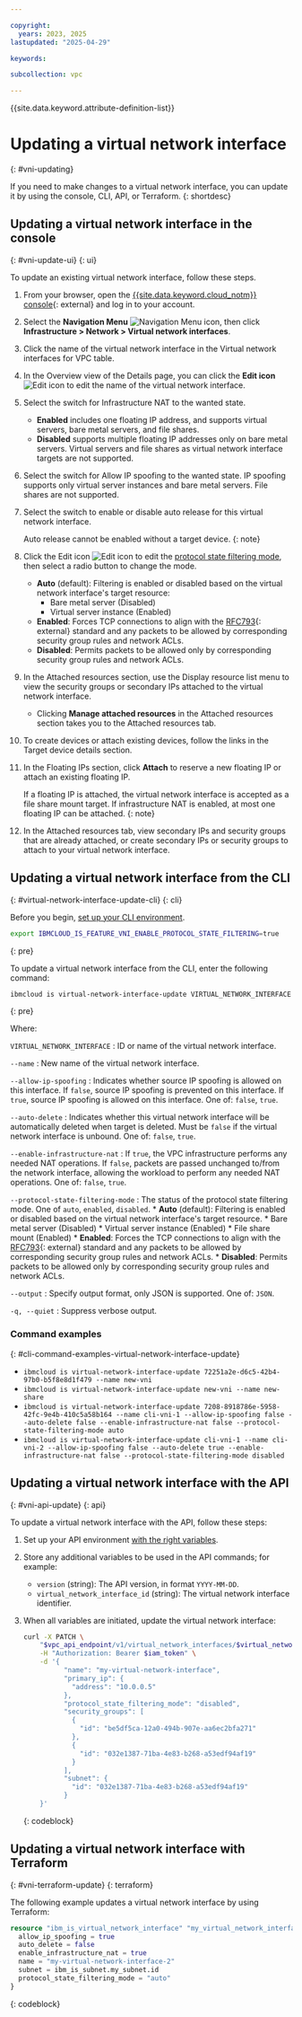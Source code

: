 ```yaml
---

copyright:
  years: 2023, 2025
lastupdated: "2025-04-29"

keywords:

subcollection: vpc

---
```


{{site.data.keyword.attribute-definition-list}}

# Updating a virtual network interface
{: #vni-updating}

If you need to make changes to a virtual network interface, you can update it by using the console, CLI, API, or Terraform.
{: shortdesc}

## Updating a virtual network interface in the console
{: #vni-update-ui}
{: ui}

To update an existing virtual network interface, follow these steps.

1. From your browser, open the [{{site.data.keyword.cloud_notm}} console](/login){: external} and log in to your account.
1. Select the **Navigation Menu** ![Navigation Menu icon](../../icons/icon_hamburger.svg), then click **Infrastructure > Network > Virtual network interfaces**.
1. Click the name of the virtual network interface in the Virtual network interfaces for VPC table.
1. In the Overview view of the Details page, you can click the **Edit icon** ![Edit icon](../icons/edit-tagging.svg "Edit") to edit the name of the virtual network interface.
1. Select the switch for Infrastructure NAT to the wanted state.
    * **Enabled** includes one floating IP address, and supports virtual servers, bare metal servers, and file shares.
    * **Disabled** supports multiple floating IP addresses only on bare metal servers. Virtual servers and file shares as virtual network interface targets are not supported.
1. Select the switch for Allow IP spoofing to the wanted state. IP spoofing supports only virtual server instances and bare metal servers. File shares are not supported.
1. Select the switch to enable or disable auto release for this virtual network interface.

    Auto release cannot be enabled without a target device.
    {: note}

1. Click the Edit icon ![Edit icon](images/edit.png) to edit the [protocol state filtering mode](/docs/vpc?topic=vpc-vni-about&interface=ui#protocol-state-filtering), then select a radio button to change the mode.

   * **Auto** (default): Filtering is enabled or disabled based on the virtual network interface's target resource:
      * Bare metal server (Disabled)
      * Virtual server instance (Enabled)
   * **Enabled**: Forces TCP connections to align with the [RFC793](https://www.ietf.org/rfc/rfc793.txt){: external} standard and any packets to be allowed by corresponding security group rules and network ACLs.
   * **Disabled**: Permits packets to be allowed only by corresponding security group rules and network ACLs.
1. In the Attached resources section, use the Display resource list menu to view the security groups or secondary IPs attached to the virtual network interface.
    * Clicking **Manage attached resources** in the Attached resources section takes you to the Attached resources tab.
1. To create devices or attach existing devices, follow the links in the Target device details section.
1. In the Floating IPs section, click **Attach** to reserve a new floating IP or attach an existing floating IP.

    If a floating IP is attached, the virtual network interface is accepted as a file share mount target. If infrastructure NAT is enabled, at most one floating IP can be attached.
    {: note}

1. In the Attached resources tab, view secondary IPs and security groups that are already attached, or create secondary IPs or security groups to attach to your virtual network interface.

## Updating a virtual network interface from the CLI
{: #virtual-network-interface-update-cli}
{: cli}

Before you begin, [set up your CLI environment](/docs/vpc?topic=vpc-set-up-environment&interface=cli).

```sh
export IBMCLOUD_IS_FEATURE_VNI_ENABLE_PROTOCOL_STATE_FILTERING=true
```
{: pre}

To update a virtual network interface from the CLI, enter the following command:

```sh
ibmcloud is virtual-network-interface-update VIRTUAL_NETWORK_INTERFACE --name NEW_NAME [--allow-ip-spoofing false | true] [--auto-delete false | true] [--enable-infrastructure-nat false | true] [--protocol-state-filtering-mode auto | disabled | enabled] [--output JSON] [-q, --quiet]
```
{: pre}

Where:

`VIRTUAL_NETWORK_INTERFACE`
:   ID or name of the virtual network interface.

`--name`
:   New name of the virtual network interface.

`--allow-ip-spoofing`
:   Indicates whether source IP spoofing is allowed on this interface. If `false`, source IP spoofing is prevented on this interface. If `true`, source IP spoofing is allowed on this interface. One of: `false`, `true`.

`--auto-delete`
:   Indicates whether this virtual network interface will be automatically deleted when target is deleted. Must be `false` if the virtual network interface is unbound. One of: `false`, `true`.

`--enable-infrastructure-nat`
:   If `true`, the VPC infrastructure performs any needed NAT operations. If `false`, packets are passed unchanged to/from the network interface, allowing the workload to perform any needed NAT operations. One of: `false`, `true`.

`--protocol-state-filtering-mode`
:   The status of the protocol state filtering mode. One of `auto`, `enabled`, `disabled`.
       * **Auto** (default): Filtering is enabled or disabled based on the virtual network interface's target resource.
          * Bare metal server (Disabled)
          * Virtual server instance (Enabled)
          * File share mount (Enabled)
       * **Enabled**: Forces the TCP connections to align with the [RFC793](https://www.ietf.org/rfc/rfc793.txt){: external} standard and any packets to be allowed by corresponding security group rules and network ACLs.
       * **Disabled**: Permits packets to be allowed only by corresponding security group rules and network ACLs.

`--output`
:   Specify output format, only JSON is supported. One of: `JSON`.

`-q, --quiet`
:   Suppress verbose output.

### Command examples
{: #cli-command-examples-virtual-network-interface-update}

- `ibmcloud is virtual-network-interface-update 72251a2e-d6c5-42b4-97b0-b5f8e8d1f479 --name new-vni`
- `ibmcloud is virtual-network-interface-update new-vni --name new-share`
- `ibmcloud is virtual-network-interface-update 7208-8918786e-5958-42fc-9e4b-410c5a58b164 --name cli-vni-1 --allow-ip-spoofing false --auto-delete false --enable-infrastructure-nat false --protocol-state-filtering-mode auto`
- `ibmcloud is virtual-network-interface-update cli-vni-1 --name cli-vni-2 --allow-ip-spoofing false --auto-delete true --enable-infrastructure-nat false --protocol-state-filtering-mode disabled`

## Updating a virtual network interface with the API
{: #vni-api-update}
{: api}

To update a virtual network interface with the API, follow these steps:

1. Set up your API environment [with the right variables](/docs/vpc?topic=vpc-set-up-environment#api-prerequisites-setup).
1. Store any additional variables to be used in the API commands; for example:

    * `version` (string): The API version, in format `YYYY-MM-DD`.
    * `virtual_network_interface_id` (string): The virtual network interface identifier.

1. When all variables are initiated, update the virtual network interface:

    ```sh
    curl -X PATCH \
        "$vpc_api_endpoint/v1/virtual_network_interfaces/$virtual_network_interface_id?version=$version&generation=2" \
        -H "Authorization: Bearer $iam_token" \
        -d '{
              "name": "my-virtual-network-interface",
              "primary_ip": {
                "address": "10.0.0.5"
              },
              "protocol_state_filtering_mode": "disabled",
              "security_groups": [
                {
                  "id": "be5df5ca-12a0-494b-907e-aa6ec2bfa271"
                },
                {
                  "id": "032e1387-71ba-4e83-b268-a53edf94af19"
                }
              ],
              "subnet": {
                "id": "032e1387-71ba-4e83-b268-a53edf94af19"
              }
        }'
    ```
    {: codeblock}

## Updating a virtual network interface with Terraform
{: #vni-terraform-update}
{: terraform}

The following example updates a virtual network interface by using Terraform:

```terraform
resource "ibm_is_virtual_network_interface" "my_virtual_network_interface_instance" {
  allow_ip_spoofing = true
  auto_delete = false
  enable_infrastructure_nat = true
  name = "my-virtual-network-interface-2"
  subnet = ibm_is_subnet.my_subnet.id
  protocol_state_filtering_mode = "auto"
}
```
{: codeblock}
